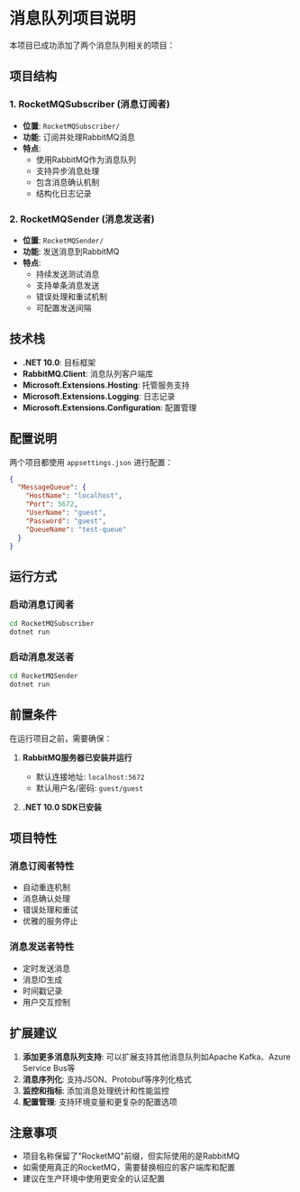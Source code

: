 # 消息队列项目说明

本项目已成功添加了两个消息队列相关的项目：

## 项目结构

### 1. RocketMQSubscriber (消息订阅者)
- **位置**: `RocketMQSubscriber/`
- **功能**: 订阅并处理RabbitMQ消息
- **特点**: 
  - 使用RabbitMQ作为消息队列
  - 支持异步消息处理
  - 包含消息确认机制
  - 结构化日志记录

### 2. RocketMQSender (消息发送者)
- **位置**: `RocketMQSender/`
- **功能**: 发送消息到RabbitMQ
- **特点**:
  - 持续发送测试消息
  - 支持单条消息发送
  - 错误处理和重试机制
  - 可配置发送间隔

## 技术栈

- **.NET 10.0**: 目标框架
- **RabbitMQ.Client**: 消息队列客户端库
- **Microsoft.Extensions.Hosting**: 托管服务支持
- **Microsoft.Extensions.Logging**: 日志记录
- **Microsoft.Extensions.Configuration**: 配置管理

## 配置说明

两个项目都使用 `appsettings.json` 进行配置：

```json
{
  "MessageQueue": {
    "HostName": "localhost",
    "Port": 5672,
    "UserName": "guest",
    "Password": "guest",
    "QueueName": "test-queue"
  }
}
```

## 运行方式

### 启动消息订阅者
```bash
cd RocketMQSubscriber
dotnet run
```

### 启动消息发送者
```bash
cd RocketMQSender
dotnet run
```

## 前置条件

在运行项目之前，需要确保：

1. **RabbitMQ服务器已安装并运行**
   - 默认连接地址: `localhost:5672`
   - 默认用户名/密码: `guest/guest`

2. **.NET 10.0 SDK已安装**

## 项目特性

### 消息订阅者特性
- 自动重连机制
- 消息确认处理
- 错误处理和重试
- 优雅的服务停止

### 消息发送者特性
- 定时发送消息
- 消息ID生成
- 时间戳记录
- 用户交互控制

## 扩展建议

1. **添加更多消息队列支持**: 可以扩展支持其他消息队列如Apache Kafka、Azure Service Bus等
2. **消息序列化**: 支持JSON、Protobuf等序列化格式
3. **监控和指标**: 添加消息处理统计和性能监控
4. **配置管理**: 支持环境变量和更复杂的配置选项

## 注意事项

- 项目名称保留了"RocketMQ"前缀，但实际使用的是RabbitMQ
- 如需使用真正的RocketMQ，需要替换相应的客户端库和配置
- 建议在生产环境中使用更安全的认证配置
